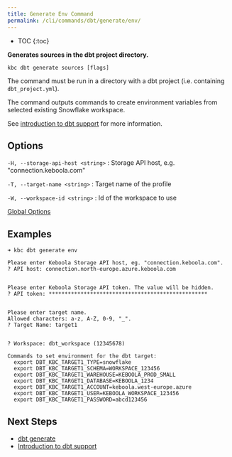 ```yaml
---
title: Generate Env Command
permalink: /cli/commands/dbt/generate/env/
---
```


* TOC
{:toc}

**Generates sources in the dbt project directory.**

```
kbc dbt generate sources [flags]
```

The command must be run in a directory with a dbt project (i.e. containing `dbt_project.yml`).

The command outputs commands to create environment variables from selected existing Snowflake workspace.

See [introduction to dbt support](/cli/dbt/) for more information.

## Options

`-H, --storage-api-host <string>`
: Storage API host, e.g. "connection.keboola.com"

`-T, --target-name <string>`
: Target name of the profile

`-W, --workspace-id <string>`
: Id of the workspace to use

[Global Options](/cli/commands/#global-options)

## Examples

```
➜ kbc dbt generate env

Please enter Keboola Storage API host, eg. "connection.keboola.com".
? API host: connection.north-europe.azure.keboola.com


Please enter Keboola Storage API token. The value will be hidden.
? API token: **************************************************


Please enter target name.
Allowed characters: a-z, A-Z, 0-9, "_".
? Target Name: target1


? Workspace: dbt_workspace (12345678)

Commands to set environment for the dbt target:
  export DBT_KBC_TARGET1_TYPE=snowflake
  export DBT_KBC_TARGET1_SCHEMA=WORKSPACE_123456
  export DBT_KBC_TARGET1_WAREHOUSE=KEBOOLA_PROD_SMALL
  export DBT_KBC_TARGET1_DATABASE=KEBOOLA_1234
  export DBT_KBC_TARGET1_ACCOUNT=keboola.west-europe.azure
  export DBT_KBC_TARGET1_USER=KEBOOLA_WORKSPACE_123456
  export DBT_KBC_TARGET1_PASSWORD=abcd123456
```

## Next Steps

- [dbt generate](/cli/commands/dbt/generate/)
- [Introduction to dbt support](/cli/dbt/)
